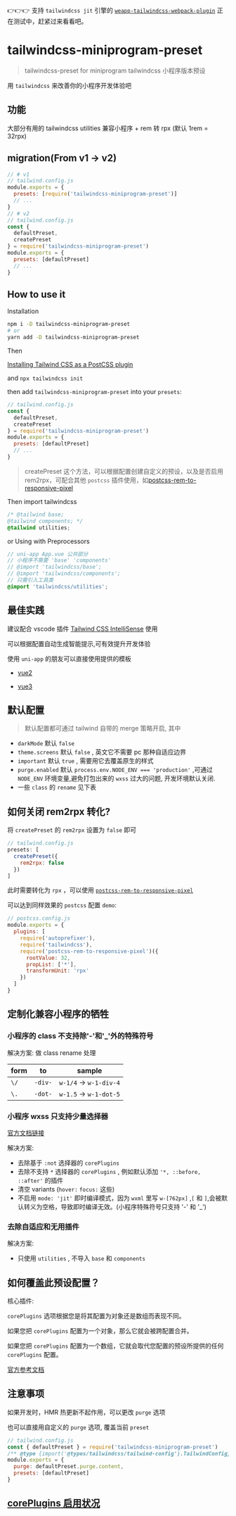 👉👉👉 支持 `tailwindcss jit` 引擎的 [`weapp-tailwindcss-webpack-plugin`](https://github.com/sonofmagic/weapp-tailwindcss-webpack-plugin) 正在测试中，赶紧过来看看吧。

# tailwindcss-miniprogram-preset

> tailwindcss-preset for miniprogram
> tailwindcss 小程序版本预设

用 `tailwindcss` 来改善你的小程序开发体验吧

## 功能

大部分有用的 tailwindcss utilities 兼容小程序 + rem 转 rpx (默认 1rem = 32rpx)

## migration(From v1 -> v2)

```js
// # v1
// tailwind.config.js
module.exports = {
  presets: [require('tailwindcss-miniprogram-preset')]
  // ...
}
// # v2
// tailwind.config.js
const {
  defaultPreset,
  createPreset
} = require('tailwindcss-miniprogram-preset')
module.exports = {
  presets: [defaultPreset]
  // ...
}
```

## How to use it

Installation

```sh
npm i -D tailwindcss-miniprogram-preset
# or
yarn add -D tailwindcss-miniprogram-preset
```

Then

[Installing Tailwind CSS as a PostCSS plugin](https://tailwindcss.com/docs/installation)

and `npx tailwindcss init`

then add `tailwindcss-miniprogram-preset` into your `presets`:

```js
// tailwind.config.js
const {
  defaultPreset,
  createPreset
} = require('tailwindcss-miniprogram-preset')
module.exports = {
  presets: [defaultPreset]
  // ...
}
```

> createPreset 这个方法，可以根据配置创建自定义的预设，以及是否启用 rem2rpx，可配合其他 `postcss` 插件使用，如[postcss-rem-to-responsive-pixel](https://www.npmjs.com/package/postcss-rem-to-responsive-pixel)

Then import tailwindcss

```css
/* @tailwind base;
@tailwind components; */
@tailwind utilities;
```

or Using with Preprocessors

```scss
// uni-app App.vue 公共部分
// 小程序不需要 'base' 'components'
// @import 'tailwindcss/base';
// @import 'tailwindcss/components';
// 只需引入工具类
@import 'tailwindcss/utilities';
```

## 最佳实践

建议配合 vscode 插件 [Tailwind CSS IntelliSense](https://marketplace.visualstudio.com/items?itemName=bradlc.vscode-tailwindcss) 使用

可以根据配置自动生成智能提示,可有效提升开发体验

使用 `uni-app` 的朋友可以直接使用提供的模板

- [vue2](https://github.com/sonofmagic/uni-app-vue2-tailwind-vscode-template)

- [vue3](https://github.com/sonofmagic/uni-app-vue3-tailwind-vscode-template)

## 默认配置

> 默认配置都可通过 tailwind 自带的 merge 策略开启, 其中

- `darkMode` 默认 `false`
- `theme.screens` 默认 `false` , 英文它不需要 pc 那种自适应边界
- `important` 默认 `true` , 需要用它去覆盖原生的样式
- `purge.enabled` 默认 `process.env.NODE_ENV === 'production'` ,可通过 `NODE_ENV` 环境变量,避免打包出来的 `wxss` 过大的问题, 开发环境默认关闭.
- 一些 `class` 的 `rename` 见下表

## 如何关闭 rem2rpx 转化?

将 `createPreset` 的 `rem2rpx` 设置为 `false` 即可

```js
// tailwind.config.js
presets: [
  createPreset({
    rem2rpx: false
  })
]
```

此时需要转化为 `rpx` ，可以使用 [`postcss-rem-to-responsive-pixel`](https://www.npmjs.com/package/postcss-rem-to-responsive-pixel)

可以达到同样效果的 `postcss` 配置 `demo`:

```js
// postcss.config.js
module.exports = {
  plugins: [
    require('autoprefixer'),
    require('tailwindcss'),
    require('postcss-rem-to-responsive-pixel')({
      rootValue: 32,
      propList: ['*'],
      transformUnit: 'rpx'
    })
  ]
}
```

## 定制化兼容小程序的牺牲

### 小程序的 class 不支持除'-'和'\_'外的特殊符号

解决方案: 做 class rename 处理

| form | to      | sample                 |
| ---- | ------- | ---------------------- |
| `\/` | `-div-` | `w-1/4` -> `w-1-div-4` |
| `\.` | `-dot-` | `w-1.5` -> `w-1-dot-5` |

### 小程序 wxss 只支持少量选择器

[官方文档链接](https://developers.weixin.qq.com/miniprogram/dev/framework/view/wxss.html)

解决方案:

- 去除基于 `:not` 选择器的 `corePlugins`
- 去除不支持 `*` 选择器的 `corePlugins` , 例如默认添加 `'*, ::before, ::after'` 的插件
- 清空 variants (`hover:` `focus:` 这些)
- 不启用 `mode: 'jit'` 即时编译模式，因为 `wxml` 里写 `w-[762px]` ,`[` 和 `]`,会被默认转义为空格，导致即时编译无效。(小程序特殊符号只支持 '-' 和 '\_')

### 去除自适应和无用插件

解决方案:

- 只使用 `utilities` , 不导入 `base` 和 `components`

## 如何覆盖此预设配置？

核心插件:

`corePlugins` 选项根据您是将其配置为对象还是数组而表现不同。

如果您把 `corePlugins` 配置为一个对象，那么它就会被跨配置合并。

如果您把 `corePlugins` 配置为一个数组，它就会取代您配置的预设所提供的任何 `corePlugins` 配置。

[官方参考文档](https://www.tailwindcss.cn/docs/presets)

## 注意事项

如果开发时，HMR 热更新不起作用，可以更改 `purge` 选项

也可以直接用自定义的 `purge` 选项, 覆盖当前 `preset`

```js
// tailwind.config.js
const { defaultPreset } = require('tailwindcss-miniprogram-preset')
/** @type {import('@types/tailwindcss/tailwind-config').TailwindConfig} */
module.exports = {
  purge: defaultPreset.purge.content,
  presets: [defaultPreset]
}
```

## [corePlugins 启用状况](./CorePlugins.md)
